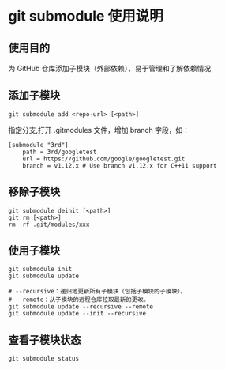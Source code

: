 # git submodule 使用说明

## 使用目的

为 GitHub 仓库添加子模块（外部依赖），易于管理和了解依赖情况

## 添加子模块

```
git submodule add <repo-url> [<path>]
```

指定分支,打开 .gitmodules 文件，增加 branch 字段，如：
```
[submodule "3rd"]
	path = 3rd/googletest
	url = https://github.com/google/googletest.git
	branch = v1.12.x # Use branch v1.12.x for C++11 support
```

## 移除子模块

```
git submodule deinit [<path>]
git rm [<path>]
rm -rf .git/modules/xxx
```

## 使用子模块

```
git submodule init
git submodule update

# --recursive：递归地更新所有子模块（包括子模块的子模块）。
# --remote：从子模块的远程仓库拉取最新的更改。
git submodule update --recursive --remote
git submodule update --init --recursive
```

## 查看子模块状态

```
git submodule status
```